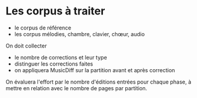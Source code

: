 # Les corpus à traiter

 - le corpus de référence
 - les corpus mélodies, chambre, clavier, chœur, audio

On doit collecter
 - le nombre de corrections et leur type
 - distinguer les corrections faites
 - on appliquera MusicDiff sur la partition avant et après correction

On évaluera l'effort par le nombre d'éditions entrées pour chaque phase, à mettre en relation avec 
le nombre de pages par partition.
